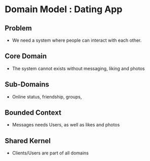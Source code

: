 ﻿# Domain Model : Dating App

## Problem

- We need a system where people can interact with each other.

## Core Domain

- The system cannot exists without messaging, liking and photos

## Sub-Domains

- Online status, friendship, groups,

## Bounded Context

- Messages needs Users, as well as likes and photos

## Shared Kernel

- Clients/Users are part of all domains
